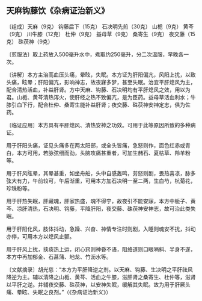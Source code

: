 ## 天麻钩藤饮《杂病证治新义》

〔组成〕天麻（9克） 钩藤后下（15克） 石决明先煎（30克） 山栀（9克） 黄芩（9克） 川牛膝（12克） 杜仲（9克） 益母草（9克） 桑寄生（9克） 夜交藤（15克） 硃茯神（9克）

〔煎服法〕取上药放入500毫升水中，煮取约250毫升，分二次温服，早晚各一次。

〔讲解〕本方主治高血压头痛，晕眩，失眠。本方证为肝阳偏亢，风阳上扰，以致头痛，眩晕；肝阳偏亢，影响神志，故夜寐多梦，甚至失眠。治宜平肝熄风为主，配合清热活血，补益肝肾。方中天麻、钩藤、石决明均有平肝熄风之效，用以为君。山栀、黄芩清热泻火，使肝经之热不致偏亢，是为臣药。益母草活血利水；牛膝引血下行，配合杜仲、桑寄生能补益肝肾；夜交藤、硃茯神安神定志，俱为佐药。

〔临证应用〕本方具有平肝熄风、清热安神之功效。可用于此等原因所致的多种病证。

用于肝阳头痛，证见头痛多在两太阳部，或全头皆痛，急怒则作，面色红赤或青白，本方可用，若脉弦细而劲，头脑攻痛甚重者，可加生赭石、夏枯草、羚羊粉等。

用于肝风眩晕，其晕甚重，如坐舟船，头中自感轰鸣，劳怒则剧，畏热喜凉，脉多弦大有力，午前较可，午后渐重，可用本方加石决明一至二两，生白芍，杭菊花，珍珠粉等。

用于肝热失眠，肝藏魂，肝家热盛，魂不得宁，故夜引不能安寐，本方中栀子、黄芩、凉肝清热，石决明、钩藤，平降肝阳，夜交藤、硃茯神安神志，故可治此类失眠。

用于肝阳化风，肢体抖动，急躁、兴奋、神情专注时则剧，入睡则魂安不扰，抖动亦停，可用本方以熄风止颤。

用于肝风上扰，挟痰热上运，闭心窍则神昏不语，阻络道则口眼㖞斜、半身不遂，本方中再加郁金、石菖蒲、地龙、竹沥水等。

〔文献摘录〕胡光慈：“本方为平肝降逆之剂。以天麻、钩藤、生决明之平肝祛风降逆为主。辅以清降之山栀、黄芩、活血之牛膝，滋肝肾之桑寄生、杜仲等，滋肾以平肝之逆。并辅夜交藤、硃茯神，以安神失眠，缓解其失眠。故为用于肝厥头痛、晕眩、失眠之良剂。”（《杂病证治新义》）
